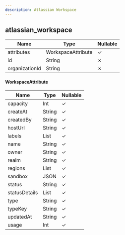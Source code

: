 ```yaml
---
description: Atlassian Workspace
---
```

atlassian_workspace
-------------------

| **Name**       | **Type**           | **Nullable** |
| -------------- | ------------------ | ------------ |
| attributes     | WorkspaceAttribute | &check;      |
| id             | String             | &cross;      |
| organizationId | String             | &cross;      |

#### WorkspaceAttribute
| **Name**      | **Type**     | **Nullable** |
| ------------- | ------------ | ------------ |
| capacity      | Int          | &check;      |
| createAt      | String       | &check;      |
| createdBy     | String       | &check;      |
| hostUrl       | String       | &check;      |
| labels        | List<String> | &check;      |
| name          | String       | &check;      |
| owner         | String       | &check;      |
| realm         | String       | &check;      |
| regions       | List<String> | &check;      |
| sandbox       | JSON         | &check;      |
| status        | String       | &check;      |
| statusDetails | List<String> | &check;      |
| type          | String       | &check;      |
| typeKey       | String       | &check;      |
| updatedAt     | String       | &check;      |
| usage         | Int          | &check;      |
